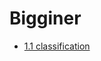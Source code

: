 # Bigginer
+ [1.1 classification](https://github.com/alinemati45/Google-Tensorflow-project-all-in-one/blob/main/1.1%20classification.ipynb)
